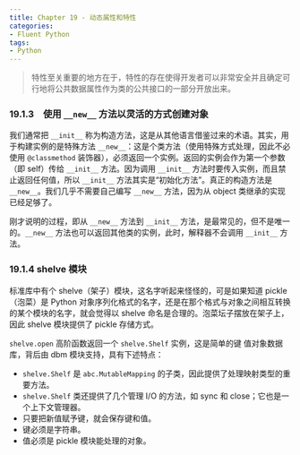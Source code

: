 ```yaml
---
title: Chapter 19 - 动态属性和特性
categories: 
- Fluent Python
tags:
- Python
---
```


> 特性至关重要的地方在于，特性的存在使得开发者可以非常安全并且确定可行地将公共数据属性作为类的公共接口的一部分开放出来。

### 19.1.3　使用 `__new__` 方法以灵活的方式创建对象

我们通常把 `__init__` 称为构造方法，这是从其他语言借鉴过来的术语。其实，用于构建实例的是特殊方法 `__new__`：这是个类方法（使用特殊方式处理，因此不必使用 `@classmethod` 装饰器），必须返回一个实例。返回的实例会作为第一个参数（即 self）传给 `__init__` 方法。因为调用 `__init__` 方法时要传入实例，而且禁止返回任何值，所以 `__init__` 方法其实是“初始化方法”。真正的构造方法是 `__new__`。我们几乎不需要自己编写 `__new__` 方法，因为从 object 类继承的实现已经足够了。

刚才说明的过程，即从 `__new__` 方法到 `__init__` 方法，是最常见的，但不是唯一的。`__new__` 方法也可以返回其他类的实例，此时，解释器不会调用 `__init__` 方法。

### 19.1.4 shelve 模块

标准库中有个 shelve（架子）模块，这名字听起来怪怪的，可是如果知道 pickle（泡菜）是 Python 对象序列化格式的名字，还是在那个格式与对象之间相互转换的某个模块的名字，就会觉得以 shelve 命名是合理的。泡菜坛子摆放在架子上，因此 shelve 模块提供了 pickle 存储方式。

`shelve.open` 高阶函数返回一个 `shelve.Shelf` 实例，这是简单的键 值对象数据库，背后由 dbm 模块支持，具有下述特点：

- `shelve.Shelf` 是 `abc.MutableMapping` 的子类，因此提供了处理映射类型的重要方法。
- `shelve.Shelf` 类还提供了几个管理 I/O 的方法，如 sync 和 close；它也是一个上下文管理器。
- 只要把新值赋予键，就会保存键和值。
- 键必须是字符串。
- 值必须是 pickle 模块能处理的对象。

